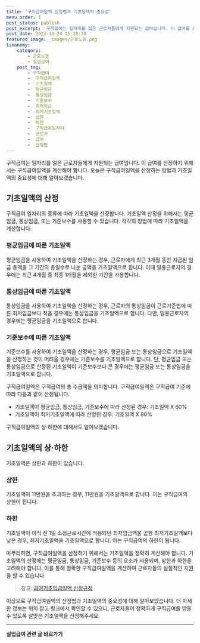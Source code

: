 ```yaml
---
title: '구직급여일액 산정법과 기초일액의 중요성'
menu_order: 1
post_status: publish
post_excerpt: '구직급여는 일자리를 잃은 근로자들에게 지원되는 급여입니다. 이 급여를 산정하기 위해서는 구직급여일액을 계산해야 합니다. 오늘은 구직급여일액을 산정하는 방법과 기초일액의 중요성에 대해 알아보겠습니다.'
post_date: 2023-10-24 15:28:30
featured_image: _images/근로노동.png
taxonomy:
    category:
        - 근로노동
        - 실업급여
    post_tag:
        - 구직급여
        -  구직급여일액
        -  기초일액
        -  평균임금
        -  통상임금
        -  기준보수
        -  최저임금
        -  최저기초일액
        -  상한
        -  하한
        -  구직급여일자리
        -  근로자
        -  급여
        -  산정법
---
```



구직급여는 일자리를 잃은 근로자들에게 지원되는 급여입니다. 이 급여를 산정하기 위해서는 구직급여일액을 계산해야 합니다. 오늘은 구직급여일액을 산정하는 방법과 기초일액의 중요성에 대해 알아보겠습니다.

## 기초일액의 산정

구직급여 일자리의 종류에 따라 기초일액을 산정합니다. 기초일액 산정을 위해서는 평균임금, 통상임금, 또는 기준보수를 사용할 수 있습니다. 각각의 방법에 따라 기초일액을 계산합니다.

### 평균임금에 따른 기초일액

평균임금을 사용하여 기초일액을 산정하는 경우, 근로자에게 최근 3개월 동안 지급된 임금 총액을 그 기간의 총일수로 나눈 금액을 기초일액으로 합니다. 이때 일용근로자의 경우에는 최근 4개월 중 최종 1개월을 제외한 기간을 사용합니다.

### 통상임금에 따른 기초일액

통상임금을 사용하여 기초일액을 산정하는 경우, 근로자의 통상임금이 근로기준법에 따른 최저임금보다 적을 경우에는 통상임금을 기초일액으로 합니다. 다만, 일용근로자의 경우에는 평균임금을 기초일액으로 합니다.

### 기준보수에 따른 기초일액

기준보수를 사용하여 기초일액을 산정하는 경우, 평균임금 또는 통상임금으로 기초일액을 산정하는 것이 어려울 경우에는 기준보수를 기초일액으로 합니다. 단, 평균임금 또는 통상임금으로 산정된 기초일액이 기준보수보다 큰 경우에는 평균임금 또는 통상임금을 기초일액으로 합니다.

구직급여일액은 구직급여의 총 수급액을 의미합니다. 구직급여일액은 구직급여 기준에 따라 다음과 같이 산정됩니다.

- 기초일액이 평균임금, 통상임금, 기준보수에 따라 산정된 경우: 기초일액 X 60%
- 기초일액이 최저기초일액에 따라 산정된 경우: 기초일액 X 80%

구직급여일액의 상·하한에 대해서도 알아보겠습니다.

## 기초일액의 상·하한

기초일액은 상한과 하한이 있습니다.

### 상한

기초일액이 11만원을 초과하는 경우, 11만원을 기초일액으로 합니다. 이는 구직급여의 상한이 됩니다.

### 하한

기초일액이 이직 전 1일 소정근로시간에 적용되던 최저임금액을 곱한 최저기초일액보다 낮은 경우, 최저기초일액을 기초일액으로 합니다. 이는 구직급여의 하한이 됩니다.

마무리하면, 구직급여일액을 산정하기 위해서는 기초일액을 정확히 계산해야 합니다. 기초일액의 산정에는 평균임금, 통상임금, 기준보수 등의 요소가 사용되며, 상한과 하한을 고려해야 합니다. 이를 통해 정확한 구직급여일액을 계산하여 근로자들의 실질적인 지원을 할 수 있습니다.

> 참고: [급여기초임금일액 산정규정](링크)

이상으로 구직급여일액의 산정법과 기초일액의 중요성에 대해 알아보았습니다. 더 자세한 정보는 위의 참고 링크에서 확인할 수 있으니, 근로자들이 정확하게 구직급여를 받을 수 있도록 알맞은 기초일액을 산정해주세요.
<!-- wp:separator -->
<hr class="wp-block-separator has-alpha-channel-opacity"/>
<!-- /wp:separator -->

<!-- wp:group {"backgroundColor":"base","layout":{"type":"constrained"}} -->
<div class="wp-block-group has-base-background-color has-background"><!-- wp:paragraph {"align":"center","fontSize":"medium"} -->
<p class="has-text-align-center has-large-font-size"><strong>실업급여 관련 글 바로가기</strong></p>
<!-- /wp:paragraph -->


<!-- wp:latest-posts
{"categories":[{"id":10977,"count":19,"description":"","link":"https://uknowlaw.com/category/%ec%8b%a4%ec%97%85%ea%b8%89%ec%97%ac/","name":"실업급여","slug":"실업급여","taxonomy":"category","parent":0,"meta":[],"_links":{"self":[{"href":"https://uknowlaw.com/wp-json/wp/v2/categories/10977"}],"collection":[{"href":"https://uknowlaw.com/wp-json/wp/v2/categories"}],"about":[{"href":"https://uknowlaw.com/wp-json/wp/v2/taxonomies/category"}],"wp:post_type":[{"href":"https://uknowlaw.com/wp-json/wp/v2/posts?categories=10977"}],"curies":[{"name":"wp","href":"https://api.w.org/{rel}","templated":true}]}}],"postsToShow":100,"excerptLength":28,"postLayout":"grid","columns":2,"featuredImageAlign":"left","featuredImageSizeSlug":"large","fontSize":18px} /--></div>
<!-- /wp:group -->
